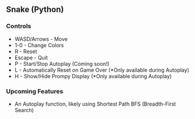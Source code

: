 Snake (Python)
--------------

### Controls

*  WASD/Arrows - Move
*  1-0 - Change Colors
*  R - Reset
*  Escape - Quit
*  P - Start/Stop Autoplay (Coming soon!)
*  L - Automatically Reset on Game Over (*Only available during Autoplay)
*  H - Show/Hide Prompy Display (*Only available during Autoplay)

### Upcoming Features

*  An Autoplay function, likely using Shortest Path BFS (Breadth-First Search)